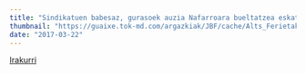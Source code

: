```yaml
---
title: "Sindikatuen babesaz, gurasoek auzia Nafarroara bueltatzea eskatu dute"
thumbnail: "https://guaixe.tok-md.com/argazkiak/JBF/cache/Alts_Ferietako_liskar_Gurasoak%2Bsindikatuak_kontzentrazioa_Irun%CC%83ean_2_content.jpg"
date: "2017-03-22"
---
```

[Irakurri](https://guaixe.eus/altsasu/1490206830948-sindikatuen-babesaz-gurasoek-auzia-nafarroara-bueltatzea-eskatu-dute)
